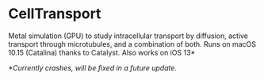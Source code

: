 # CellTransport

Metal simulation (GPU) to study intracellular transport by diffusion, active transport through microtubules, and a combination of both. Runs on macOS 10.15 (Catalina) thanks to Catalyst. Also works on iOS 13*


_*Currently crashes, will be fixed in a future update._
